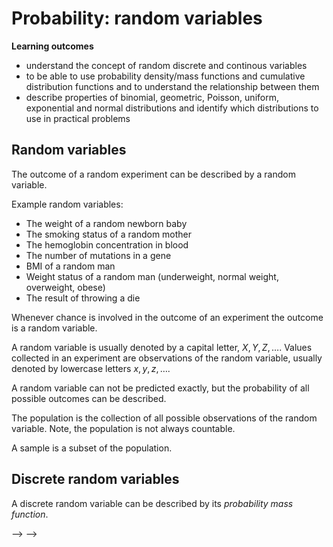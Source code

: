 # Probability: random variables

<!-- ```{r setup, include=FALSE} -->
<!-- #knitr::opts_chunk$set(echo = FALSE) -->

<!-- if(!require(ggplot2)){ -->
<!--     install.packages("ggplot2") -->
<!--     library(ggplot2) -->
<!-- } -->

<!-- if(!require(reshape2)){ -->
<!--     install.packages("reshape2") -->
<!--     library(reshape) -->
<!-- } -->


<!-- if(!require(tidyverse)){ -->
<!--     install.packages("tidyverse") -->
<!--     library(tidyverse) -->
<!-- } -->


<!-- if(!require(kableExtra)){ -->
<!--     install.packages("kableExtra") -->
<!--     library(kableExtra) -->
<!-- } -->


<!-- if(!require(UsingR)){ -->
<!--     install.packages("UsingR") -->
<!--     library(UsingR) -->
<!-- } -->


<!-- # knitr::opts_chunk$set(fig.width=3.5, -->
<!-- #                       fig.height=3.5, -->
<!-- #                       fig.align = "center", -->
<!-- #                       echo = FALSE, -->
<!-- #                       cache=TRUE, -->
<!-- #                       error=FALSE, -->
<!-- #                       warnings=FALSE, -->
<!-- #                       dpi=600) -->

<!-- options(digits=2) -->
<!-- ``` -->

**Learning outcomes**

- understand the concept of random discrete and continous variables
- to be able to use probability density/mass functions and cumulative distribution functions and to understand the relationship between them
- describe properties of binomial, geometric, Poisson, uniform, exponential and normal distributions and identify which distributions to use in practical problems
<!-- - compute population mean and variance -->
<!-- - compute sample mean and variance -->
<!-- - use normal distribution -->
<!-- - understand the central limit theorem -->


<!-- ## What is statistics? -->

<!-- Data analysis taking uncertainty into account: -->

<!-- - Descriptive statistics: summary statistics that describe a data set (a study population), e.g. mean, median, mode, variance, standard deviation.} -->
<!-- - Statistical inference: draw conclusions regarding properties of a population based on observations of a random sample from the population. -->


## Random variables

The outcome of a random experiment can be described by a random variable.

Example random variables:

- The weight of a random newborn baby
- The smoking status of a random mother
- The hemoglobin concentration in blood
- The number of mutations in a gene
- BMI of a random man
- Weight status of a random man (underweight, normal weight, overweight, obese)
- The result of throwing a die

Whenever chance is involved in the outcome of an experiment the outcome is a random variable.

A random variable is usually denoted by a capital letter, $X, Y, Z, \dots$. Values collected in an experiment are observations of the random variable, usually denoted by lowercase letters $x, y, z, \dots$.

A random variable can not be predicted exactly, but the probability of all possible outcomes can be described.

The population is the collection of all possible observations of the random variable. Note, the population is not always countable.

A sample is a subset of the population.

## Discrete random variables

A discrete random variable can be described by its *probability mass function*.

<!-- - The number of dots on a die -->

<!-- ```{r} -->
<!-- kable(matrix(c(1:6,rep(1/6,6)),ncol=6, byrow=TRUE, dimnames=list(c('x','p(x)'), c()))) %>% kable_styling(full_width = FALSE) -->
<!-- ``` -->

<!-- ```{r die, fig.height=3, fig.width=7, fig.cap="Probability mass function of a die.", out.width="45%"} -->
<!-- plot(data.frame(x=1:6, p=1/6) %>% ggplot(aes(x=x, y=p)) + geom_bar(stat="identity") + theme_bw() + ylim(c(0,.25))) -->
<!-- ``` -->

<!-- - The smoking status of a random mother -->

<!-- The random variable has two possible outcomes; non-smoker (0) and smoker (1). The probability of a random mother being a smoker is 0.44. -->

<!-- ```{r} -->
<!-- kable(matrix(c("0","0.61","1","0.39"),ncol=2, dimnames=list(c('x','p(x)'), c('non-smoker','smoker')))) %>% kable_styling(full_width = FALSE) -->
<!-- ``` -->

<!-- - The number of bacterial colonies on a plate -->

<!-- The probability that the random variable, $X$, takes the value $x$ is denoted $P(X=x) = p(x)$. Note that: -->

<!-- 1. $0 \leq p(x) \leq 1$, a probability is always between 0 and 1. -->
<!-- 2. \sum p(x) = 1, the sum over all possible outcomes is 1. -->

<!-- # Exercise: Dice experiment -->

<!-- When throwing 10 dice, how many dice show 6 dots? -->

<!-- - Define the random variable of interest -->
<!-- - What are the possible outcomes? -->

<!-- - Which is the most likely number of sixes? -->
<!-- - What is the probability to get exactly 2 sixes when throwing ten dice? -->
<!-- - On average how many sixes do you get when throwing ten dice? -->
<!-- <!-- The law of large numbers states that if the same experiment is performed many times the average of the result will be close to the expected value. --> -->
<!-- - What is the probability to get 4 or more sixes when throwing ten dice? -->
<!-- - Estimate the probability mass function -->



<!-- ```{r dice2, out.width="49%", fig.show="hold", eval=FALSE} -->
<!-- y <- replicate(10000, sum(sample(0:1, 10, p=c(5/6,1/6), replace=TRUE))) -->
<!-- ggplot(data.frame(x=y), aes(x=y)) + geom_histogram(color="white", binwidth=1) + theme_bw() -->
<!-- ggplot(data.frame(x=y), aes(x=y)) + geom_histogram(aes(y=stat(density)), color="white", binwidth=1) + theme_bw() -->
<!-- ``` -->


<!-- <!-- ### Bernoulli trial --> -->

<!-- A Bernoulli trial is a random experiment with two outcomes; success and failure. The probability of success, $P(success) = p$, is constant. The probability of failure is $P(failure) = 1-p$. -->

<!--   When coding it is convenient to code success as 1 and failure as 0. -->

<!--   The outcome of a Bernoulli trial is a discrete random variable, $X$. -->

<!-- ```{r} -->
<!-- kable(matrix(c('x','0','1','p(x)','p','1-p'), byrow=TRUE, ncol=3)) %>% kable_styling("striped", full_width = FALSE) -->
<!-- ``` -->

<!-- ### Binomial distribution -->

<!-- Also the number of successes in a series of independent and identical Bernoulli trials is a discrete random variable. -->

<!--   $Y = \sum_{i=0}^n X_i$ -->

<!-- The probability mass function of $Y$ is called the binomial distribution. -->

<!-- ### Continuous random variable -->

<!-- A continuous random variable can be described by its *probability density function*. -->

<!-- ```{r normpdf2, out.width="70%", fig.align="center"} -->
<!-- x <- seq(-4,4,.01) -->
<!-- ggplot(data.frame(x=x, fx=dnorm(x)), aes(x,fx)) + geom_line() + theme_bw() + ylab("f(x)") -->
<!-- ``` -->

<!-- ### Example: baby weight -->

<!-- The data set `babies` consists of data for 1236 male babies and their mothers. All babies are born in Oakland in the 1960s. -->

<!-- The weight of random newborn baby is a continuous random variable, lets call it $W$. In this example the entire population is known and can be summarized in a histogram. -->

<!-- ```{r wtbabies, out.width="50%", warning=FALSE, message=FALSE} -->
<!-- library(UsingR) -->
<!-- ##The weights are originally in ounces, transform to kg -->
<!-- ounce <- 0.0283495231 -->
<!-- wt <- babies$wt*ounce -->
<!-- ## Plot the distribution in a histogram -->
<!-- #plot(ggplot(data.frame(w=wt), aes(x=w)) + geom_histogram(color="white", binwidth=0.2) + theme_bw() + xlab("weight (kg)")) -->
<!-- ``` -->



<!-- ```{r wtbabieshist, out.width="33%", warning=FALSE, message=FALSE, fig.show="hold", fig.keep="all"} -->
<!-- plot(ggplot(data.frame(w=wt), aes(x=w)) + geom_histogram(color="white", binwidth=0.2) + theme_bw() + xlab("weight (kg)")) -->

<!-- plot(ggplot(data.frame(w=wt), aes(x=w)) + geom_histogram(aes(y=stat(density)), binwidth=0.2, color="white") + theme_bw() + xlab("weight (kg)")) -->

<!-- plot(ggplot(data.frame(w=wt), aes(x=w)) + geom_histogram(aes(y=stat(density)), binwidth=0.2, color="white") + theme_bw() + xlab("weight (kg)") + geom_density()) -->
<!-- ``` -->

<!-- ### Probability density function, pdf -->

<!-- ```{r wtbabiesdens3, out.width="49%", warning=FALSE, message=FALSE, fig.show="hold", fig.keep="all"} -->
<!-- plot(ggplot(data.frame(w=wt), aes(x=w)) + theme_bw() + xlab("x") + ylab("f(x)") + geom_density()) -->

<!-- df.wt <- density(wt) -->
<!-- df.wt <- data.frame(x=df.wt$x, y=df.wt$y) -->
<!-- plot(ggplot(data.frame(w=wt), aes(x=w)) + theme_bw() + xlab("x") + ylab("f(x)") + geom_density() + geom_area(data=df.wt %>% filter(x<3.75, x>2.33), aes(x=x, y=y)) + scale_x_continuous(breaks=c(2,2.33,3,3.75,4,5), labels=c('2','a','3','b','4','5')) + geom_hline(yintercept=0) + theme(panel.grid=element_blank())) -->
<!-- ``` -->

<!-- ```{r pdfwtnorm, out.width="100%", eval=TRUE} -->
<!-- w<-seq(1.5,5.5,.01) -->
<!-- df.nwt <- data.frame(w=w, f=dnorm(w, 3.5, 0.5)) -->
<!-- #ggplot(df.nwt, aes(x=w, y=f)) + geom_line() + theme_bw() + xlab("Weight (kg)") + ylab("f(x)") -->
<!-- ``` -->

<!-- ```{r pdfab, eval=FALSE} -->
<!-- ggplot(df.nwt, aes(x=w, y=f)) + geom_line() + theme_bw() + xlab("Weight (kg)") + ylab("f(x)") + geom_area(data=df.nwt %>% filter(w<3.75, w>2.33)) + scale_x_continuous(breaks=c(2,2.33,3,3.75,4,5), labels=c('2','a','3','b','4','5')) + geom_hline(yintercept=0) + theme(panel.grid=element_blank()) -->
<!-- ``` -->

<!--   The probability density function, $f(x)$, is defined such that the total area under the curve is 1. -->

<!-- $$ -->
<!-- \int_{-\infty}^{\infty} f(x) dx = 1 -->
<!-- $$ -->

<!-- $P(a \leq X \leq b) = \int_a^b f(x) dx$ -->

<!-- # Cumulative distribution function, cdf -->

<!-- The cumulative distribution function, sometimes called just the -->
<!-- distribution function, $F(x)$, is defined as: -->

<!-- $$F(x) = P(X<x) = \int_{-\infty}^x f(x) dx$$ -->

<!-- ```{r wtpdfcdf, out.width="49%", fig.show="hold"} -->
<!-- plot(ggplot(df.nwt, aes(x=w, y=f)) + geom_line() + theme_bw() + xlab("x") + ylab("f(x)") + geom_area(data=df.nwt %>% filter(w<4.0)) + annotate("label",label=sprintf("P(X<4.0) = F(4.0) = %.2f", pnorm(4,3.5,0.5)), x=2.7, y=0.4, hjust=0)) -->
<!-- df.nwt$F <- pnorm(df.nwt$w, 3.5, 0.5) -->
<!-- plot(ggplot(df.nwt, aes(x=w, y=F)) + geom_line() + xlab("x") + ylab("F(x)") + theme_bw() + geom_point(aes(x=4, y=pnorm(4,3.5,.5))) + annotate("label",label=sprintf("F(4.0)=%.2f", pnorm(4,3.5,.5)), x=4, y=.84, hjust=-0.2))##+ ggtitle("Cumulative distribution function")  -->
<!-- ``` -->

<!-- $$P(X<x) = F(x)$$ -->

<!-- $$P(X \geq x) = 1 - F(x)$$ -->

<!-- $$P(a \leq X < b) = F(b) - F(a)$$ -->

<!-- # Probability -->

<!-- When the entire population is known, probabilities can be computed by summing the number of observations that fulfil the criteria and divide by the total number. -->

<!-- - The probability of a baby weight above 4.0 kg, $P(W>4.0)$ -->

<!-- ```{r wtbabiesP4, out.width="50%", warning=FALSE, message=FALSE, fig.cap="Weight distribution"} -->
<!-- plot(ggplot(data.frame(w=wt), aes(x=w, fill=w>4)) + geom_histogram(color="white", binwidth=0.2) + theme_bw() + xlab("weight (kg)") + scale_fill_manual(values=c("grey50", "blue")) + theme_bw() + theme(legend.position="none")) -->
<!-- ``` -->

<!-- ```{r echo=TRUE} -->
<!-- library(UsingR) -->
<!-- ##The weights are originally in ounces, transform to kg -->
<!-- ounce <- 0.0283495231 -->
<!-- wt <- babies$wt*ounce -->
<!-- ## P(W > 4.0) -->
<!-- ## Count the number of babies with a weight > 4.0 kg -->
<!-- sum(wt>4) -->
<!-- ## How many babies in total -->
<!-- length(wt) -->
<!-- ## Fraction of babies with weight > 4.0 kg, this is P(W>4.0) -->
<!-- sum(wt>4)/length(wt) -->
<!-- ## Another way to compute P(W>4.0) -->
<!-- mean(wt>4) -->
<!-- ``` -->

<!-- ## Exercise:  -->

<!-- Based on the babies population, compute the following probabilities -->

<!--  - $P(X<2.6)$ -->
<!--  - $P(2.3<X<4.2)$ -->


<!-- ### Smoking status of a random mother -->

<!-- ```{r} -->
<!-- babies %>% group_by(smoke) %>% summarise(n=n()) %>% mutate("p"=n/sum(n), code=c('never','smokes now', 'until current pregnancy','once did, not now','unknown')) -->
<!-- ``` -->
<!-- Let $S$ denote the smoking status of a random mother. The probability that a random mother never smoked: $P(S=0) = p(0) = 0.4401$ Note that $S$ is a discrete random variable. -->


<!-- ## Conditional probability -->

<!-- Compute the probability that a smoking mother has a baby with a weight below 2.6 kg.  -->

<!-- $$P(W<2.6|S=1)$$ -->

<!-- Compute the probability that a mother who never smoked has a baby with a weight below 2.6 kg. -->

<!-- $$P(W<2.6|S=0)$$ -->

<!-- ## Diagnostic tests -->

<!-- ```{r} -->
<!-- kable(matrix(c(98,882,980, 16, 4, 20, 114, 886, 1000), byrow = TRUE, ncol=3, dimnames=list(c("not cancer", "cancer", "total"), c("pos", "neg", "tot")))) %>% kable_styling("striped", full_width = FALSE) -->
<!-- ``` -->

<!-- - What is the probability of a positive test result from a person with cancer? -->
<!-- - What is the probability of a negative test result from a person without cancer? -->
<!-- - If the test is positive, what is the probability of having cancer? -->
<!-- - If the test is negative, what is the probability of not having cancer? -->
<!-- - Connect the four computed probabilities with the following four tems; -->
<!--   - Sensitivity -->
<!--   - Specificity -->
<!--   - Positive predictive value (PPV) -->
<!--   - Negative predictive value (NPV) -->

<!--   Discuss in your group! -->
